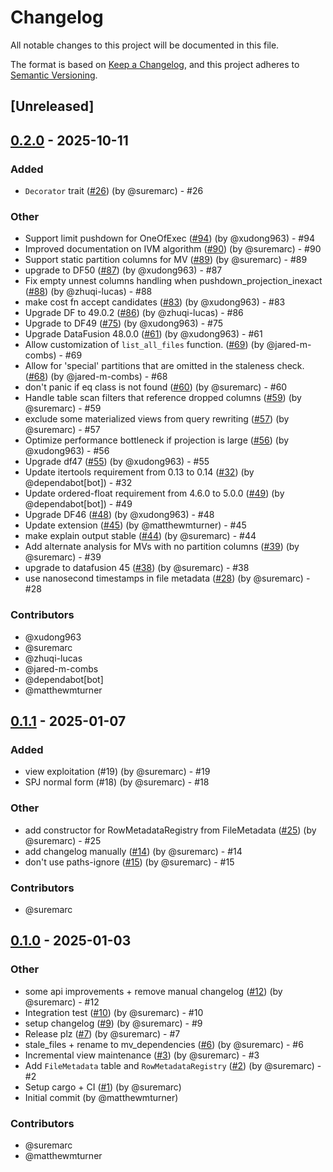 # Changelog

All notable changes to this project will be documented in this file.

The format is based on [Keep a Changelog](https://keepachangelog.com/en/1.0.0/),
and this project adheres to [Semantic Versioning](https://semver.org/spec/v2.0.0.html).

## [Unreleased]

## [0.2.0](https://github.com/datafusion-contrib/datafusion-materialized-views/compare/v0.1.1...v0.2.0) - 2025-10-11

### Added
- `Decorator` trait ([#26](https://github.com/datafusion-contrib/datafusion-materialized-views/pull/26)) (by @suremarc) - #26

### Other
- Support limit pushdown for OneOfExec ([#94](https://github.com/datafusion-contrib/datafusion-materialized-views/pull/94)) (by @xudong963) - #94
- Improved documentation on IVM algorithm ([#90](https://github.com/datafusion-contrib/datafusion-materialized-views/pull/90)) (by @suremarc) - #90
- Support static partition columns for MV ([#89](https://github.com/datafusion-contrib/datafusion-materialized-views/pull/89)) (by @suremarc) - #89
- upgrade to DF50 ([#87](https://github.com/datafusion-contrib/datafusion-materialized-views/pull/87)) (by @xudong963) - #87
- Fix empty unnest columns handling when pushdown_projection_inexact ([#88](https://github.com/datafusion-contrib/datafusion-materialized-views/pull/88)) (by @zhuqi-lucas) - #88
- make cost fn accept candidates ([#83](https://github.com/datafusion-contrib/datafusion-materialized-views/pull/83)) (by @xudong963) - #83
- Upgrade DF to 49.0.2 ([#86](https://github.com/datafusion-contrib/datafusion-materialized-views/pull/86)) (by @zhuqi-lucas) - #86
- Upgrade to DF49 ([#75](https://github.com/datafusion-contrib/datafusion-materialized-views/pull/75)) (by @xudong963) - #75
- Upgrade DataFusion 48.0.0 ([#61](https://github.com/datafusion-contrib/datafusion-materialized-views/pull/61)) (by @xudong963) - #61
- Allow customization of `list_all_files` function. ([#69](https://github.com/datafusion-contrib/datafusion-materialized-views/pull/69)) (by @jared-m-combs) - #69
- Allow for 'special' partitions that are omitted in the staleness check. ([#68](https://github.com/datafusion-contrib/datafusion-materialized-views/pull/68)) (by @jared-m-combs) - #68
- don't panic if eq class is not found ([#60](https://github.com/datafusion-contrib/datafusion-materialized-views/pull/60)) (by @suremarc) - #60
- Handle table scan filters that reference dropped columns ([#59](https://github.com/datafusion-contrib/datafusion-materialized-views/pull/59)) (by @suremarc) - #59
- exclude some materialized views from query rewriting ([#57](https://github.com/datafusion-contrib/datafusion-materialized-views/pull/57)) (by @suremarc) - #57
- Optimize performance bottleneck if projection is large ([#56](https://github.com/datafusion-contrib/datafusion-materialized-views/pull/56)) (by @xudong963) - #56
- Upgrade df47 ([#55](https://github.com/datafusion-contrib/datafusion-materialized-views/pull/55)) (by @xudong963) - #55
- Update itertools requirement from 0.13 to 0.14 ([#32](https://github.com/datafusion-contrib/datafusion-materialized-views/pull/32)) (by @dependabot[bot]) - #32
- Update ordered-float requirement from 4.6.0 to 5.0.0 ([#49](https://github.com/datafusion-contrib/datafusion-materialized-views/pull/49)) (by @dependabot[bot]) - #49
- Upgrade DF46 ([#48](https://github.com/datafusion-contrib/datafusion-materialized-views/pull/48)) (by @xudong963) - #48
- Update extension ([#45](https://github.com/datafusion-contrib/datafusion-materialized-views/pull/45)) (by @matthewmturner) - #45
- make explain output stable ([#44](https://github.com/datafusion-contrib/datafusion-materialized-views/pull/44)) (by @suremarc) - #44
- Add alternate analysis for MVs with no partition columns ([#39](https://github.com/datafusion-contrib/datafusion-materialized-views/pull/39)) (by @suremarc) - #39
- upgrade to datafusion 45 ([#38](https://github.com/datafusion-contrib/datafusion-materialized-views/pull/38)) (by @suremarc) - #38
- use nanosecond timestamps in file metadata ([#28](https://github.com/datafusion-contrib/datafusion-materialized-views/pull/28)) (by @suremarc) - #28

### Contributors

* @xudong963
* @suremarc
* @zhuqi-lucas
* @jared-m-combs
* @dependabot[bot]
* @matthewmturner

## [0.1.1](https://github.com/datafusion-contrib/datafusion-materialized-views/compare/v0.1.0...v0.1.1) - 2025-01-07

### Added
- view exploitation (#19) (by @suremarc) - #19
- SPJ normal form (#18) (by @suremarc) - #18

### Other
- add constructor for RowMetadataRegistry from FileMetadata ([#25](https://github.com/datafusion-contrib/datafusion-materialized-views/pull/25)) (by @suremarc) - #25
- add changelog manually ([#14](https://github.com/datafusion-contrib/datafusion-materialized-views/pull/14)) (by @suremarc) - #14
- don't use paths-ignore ([#15](https://github.com/datafusion-contrib/datafusion-materialized-views/pull/15)) (by @suremarc) - #15

### Contributors

* @suremarc

## [0.1.0](https://github.com/datafusion-contrib/datafusion-materialized-views/releases/tag/v0.1.0) - 2025-01-03

### Other
- some api improvements + remove manual changelog ([#12](https://github.com/datafusion-contrib/datafusion-materialized-views/pull/12)) (by @suremarc) - #12
- Integration test ([#10](https://github.com/datafusion-contrib/datafusion-materialized-views/pull/10)) (by @suremarc) - #10
- setup changelog ([#9](https://github.com/datafusion-contrib/datafusion-materialized-views/pull/9)) (by @suremarc) - #9
- Release plz ([#7](https://github.com/datafusion-contrib/datafusion-materialized-views/pull/7)) (by @suremarc) - #7
- stale_files + rename to mv_dependencies ([#6](https://github.com/datafusion-contrib/datafusion-materialized-views/pull/6)) (by @suremarc) - #6
- Incremental view maintenance ([#3](https://github.com/datafusion-contrib/datafusion-materialized-views/pull/3)) (by @suremarc) - #3
- Add `FileMetadata` table and `RowMetadataRegistry` ([#2](https://github.com/datafusion-contrib/datafusion-materialized-views/pull/2)) (by @suremarc) - #2
- Setup cargo + CI ([#1](https://github.com/datafusion-contrib/datafusion-materialized-views/pull/1)) (by @suremarc)
- Initial commit (by @matthewmturner)

### Contributors

* @suremarc
* @matthewmturner

